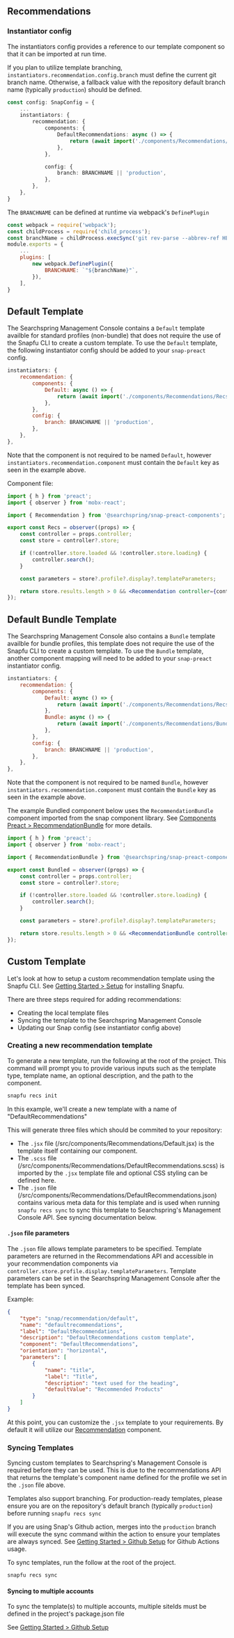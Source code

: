 ## Recommendations

### Instantiator config
The instantiators config provides a reference to our template component so that it can be imported at run time.

If you plan to utilize template branching, `instantiators.recommendation.config.branch` must define the current git branch name. Otherwise, a fallback value with the repository default branch name (typically `production`) should be defined.

```typescript
const config: SnapConfig = {
    ...
    instantiators: {
		recommendation: {
			components: {
				DefaultRecommendations: async () => {
					return (await import('./components/Recommendations/DefaultRecommendations/DefaultRecommendations')).DefaultRecommendations;
				},
			},

			config: {
				branch: BRANCHNAME || 'production',
			},
		},
	},
}
```

The `BRANCHNAME` can be defined at runtime via webpack's `DefinePlugin`

```javascript
const webpack = require('webpack');
const childProcess = require('child_process');
const branchName = childProcess.execSync('git rev-parse --abbrev-ref HEAD').toString().trim();
module.exports = {
    ...
    plugins: [
		new webpack.DefinePlugin({
			BRANCHNAME: `"${branchName}"`,
		}),
	],
}
```

## Default Template
The Searchspring Management Console contains a `Default` template availble for standard profiles (non-bundle) that does not require the use of the Snapfu CLI to create a custom template. To use the `Default` template, the following instantiator config should be added to your `snap-preact` config.

```js
instantiators: {
	recommendation: {
		components: {
			Default: async () => {
				return (await import('./components/Recommendations/Recs')).Recs;
			},
		},
		config: {
			branch: BRANCHNAME || 'production',
		},
	},
},
```

Note that the component is not required to be named `Default`, however `instantiators.recommendation.component` must contain the `Default` key as seen in the example above.

Component file: 

```jsx
import { h } from 'preact';
import { observer } from 'mobx-react';

import { Recommendation } from '@searchspring/snap-preact-components';

export const Recs = observer((props) => {
	const controller = props.controller;
	const store = controller?.store;

	if (!controller.store.loaded && !controller.store.loading) {
		controller.search();
	}

	const parameters = store?.profile?.display?.templateParameters;

	return store.results.length > 0 && <Recommendation controller={controller} title={parameters?.title}/>;
});
```

## Default Bundle Template
The Searchspring Management Console also contains a `Bundle` template availble for bundle profiles, this template does not require the use of the Snapfu CLI to create a custom template. To use the `Bundle` template, another component mapping will need to be added to your `snap-preact` instantiator config.

```js
instantiators: {
	recommendation: {
		components: {
			Default: async () => {
				return (await import('./components/Recommendations/Recs')).Recs;
			},
			Bundle: async () => {
				return (await import('./components/Recommendations/Bundled')).Bundled;
			},
		},
		config: {
			branch: BRANCHNAME || 'production',
		},
	},
},
```

Note that the component is not required to be named `Bundle`, however `instantiators.recommendation.component` must contain the `Bundle` key as seen in the example above.

The example Bundled component below uses the `RecommendationBundle` component imported from the snap component library. See [Components Preact > RecommendationBundle](https://searchspring.github.io/snap/#/components-preact?params=%3Fpath%3D%2Fstory%2Forganisms-recommendationbundle--default) for more details. 

```jsx
import { h } from 'preact';
import { observer } from 'mobx-react';

import { RecommendationBundle } from '@searchspring/snap-preact-components';

export const Bundled = observer((props) => {
	const controller = props.controller;
	const store = controller?.store;

	if (!controller.store.loaded && !controller.store.loading) {
		controller.search();
	}

	const parameters = store?.profile?.display?.templateParameters;

	return store.results.length > 0 && <RecommendationBundle controller={controller} onAddToCart={(items)=> console.log("need to add these to the platform cart", items)}  title={parameters?.title} />;
});
```

## Custom Template
Let's look at how to setup a custom recommendation template using the Snapfu CLI. See [Getting Started > Setup](https://searchspring.github.io/snap/#/start-setup) for installing Snapfu.

There are three steps required for adding recommendations:
- Creating the local template files
- Syncing the template to the Searchspring Management Console
- Updating our Snap config (see instantiator config above)

### Creating a new recommendation template
To generate a new template, run the following at the root of the project. This command will prompt you to provide various inputs such as the template type, template name, an optional description, and the path to the component.

```bash
snapfu recs init
```

In this example, we'll create a new template with a name of "DefaultRecommendations"

This will generate three files which should be commited to your repository: 
- The `.jsx` file (/src/components/Recommendations/Default.jsx) is the template itself containing our component.
- The `.scss` file (/src/components/Recommendations/DefaultRecommendations.scss) is imported by the `.jsx` template file and optional CSS styling can be defined here.
- The `.json` file (/src/components/Recommendations/DefaultRecommendations.json) contains various meta data for this template and is used when running `snapfu recs sync` to sync this template to Searchspring's Management Console API. See syncing documentation below. 

#### `.json` file parameters
The `.json` file allows template parameters to be specified. Template parameters are returned in the Recommendations API and accessible in your recommendation components via `controller.store.profile.display.templateParameters`. Template parameters can be set in the Searchspring Management Console after the template has been synced. 

Example:
```json
{
    "type": "snap/recommendation/default",
    "name": "defaultrecommendations",
    "label": "DefaultRecommendations",
    "description": "DefaultRecommendations custom template",
    "component": "DefaultRecommendations",
    "orientation": "horizontal",
    "parameters": [
        {
            "name": "title",
            "label": "Title",
            "description": "text used for the heading",
            "defaultValue": "Recommended Products"
        }
    ]
}
```

At this point, you can customize the `.jsx` template to your requirements. By default it will utilize our [Recommendation](https://searchspring.github.io/snap/#/components-preact?params=%3Fpath%3D%2Fstory%2Forganisms-recommendation--default) component. 

### Syncing Templates

Syncing custom templates to Searchspring's Management Console is required before they can be used. This is due to the recommendations API that returns the template's component name defined for the profile we set in the `.json` file above. 

Templates also support branching. For production-ready templates, please ensure you are on the repository's default branch (typically `production`) before running `snapfu recs sync`

If you are using Snap's Github action, merges into the `production` branch will execute the sync command within the action to ensure your templates are always synced. See [Getting Started > Github Setup](https://searchspring.github.io/snap/#/start-github) for Github Actions usage. 

To sync templates, run the follow at the root of the project.

```bash
snapfu recs sync
```

#### Syncing to multiple accounts
To sync the template(s) to multiple accounts, multiple siteIds must be defined in the project's package.json file

See [Getting Started > Github Setup](https://searchspring.github.io/snap/#/start-github)